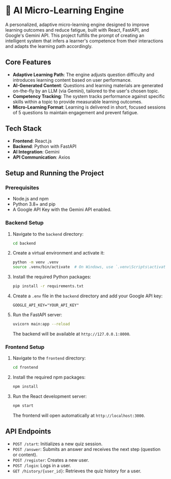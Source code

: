 # 🧠 AI Micro-Learning Engine

A personalized, adaptive micro-learning engine designed to improve learning outcomes and reduce fatigue, built with React, FastAPI, and Google's Gemini API. This project fulfills the prompt of creating an intelligent system that infers a learner's competence from their interactions and adapts the learning path accordingly.

## Core Features

-   **Adaptive Learning Path**: The engine adjusts question difficulty and introduces learning content based on user performance.
-   **AI-Generated Content**: Questions and learning materials are generated on-the-fly by an LLM (via Gemini), tailored to the user's chosen topic.
-   **Competency Tracking**: The system tracks performance against specific skills within a topic to provide measurable learning outcomes.
-   **Micro-Learning Format**: Learning is delivered in short, focused sessions of 5 questions to maintain engagement and prevent fatigue.

## Tech Stack

-   **Frontend**: React.js
-   **Backend**: Python with FastAPI
-   **AI Integration**: Gemini
-   **API Communication**: Axios

## Setup and Running the Project

### Prerequisites

-   Node.js and npm
-   Python 3.8+ and pip
-   A Google API Key with the Gemini API enabled.

### Backend Setup

1.  Navigate to the `backend` directory:
    ```bash
    cd backend
    ```
2.  Create a virtual environment and activate it:
    ```bash
    python -m venv .venv
    source .venv/bin/activate  # On Windows, use `.venv\Scripts\activate`
    ```
3.  Install the required Python packages:
    ```bash
    pip install -r requirements.txt
    ```
4.  Create a `.env` file in the `backend` directory and add your Google API key:
    ```
    GOOGLE_API_KEY="YOUR_API_KEY"
    ```
5.  Run the FastAPI server:
    ```bash
    uvicorn main:app --reload
    ```
    The backend will be available at `http://127.0.0.1:8000`.

### Frontend Setup

1.  Navigate to the `frontend` directory:
    ```bash
    cd frontend
    ```
2.  Install the required npm packages:
    ```bash
    npm install
    ```
3.  Run the React development server:
    ```bash
    npm start
    ```
    The frontend will open automatically at `http://localhost:3000`.

## API Endpoints

-   `POST /start`: Initializes a new quiz session.
-   `POST /answer`: Submits an answer and receives the next step (question or content).
-   `POST /register`: Creates a new user.
-   `POST /login`: Logs in a user.
-   `GET /history/{user_id}`: Retrieves the quiz history for a user.
